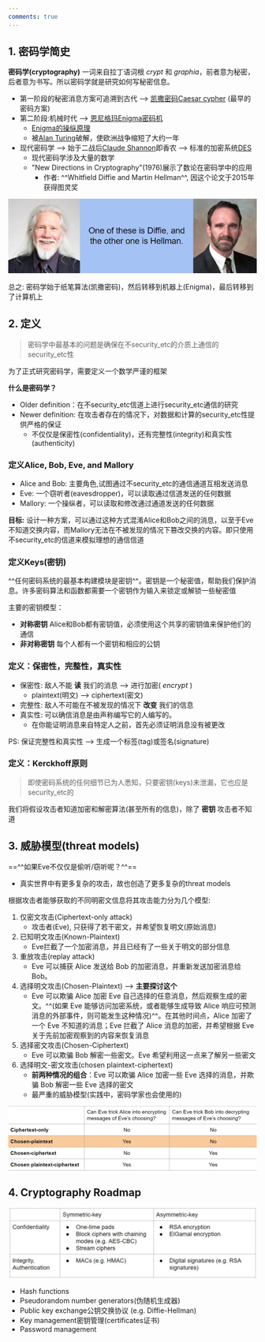 ```yaml
---
comments: true
---
```


## 1. 密码学简史
**密码学(cryptography)** 一词来自拉丁语词根 *crypt* 和 *graphia*，前者意为秘密，后者意为书写。所以密码学就是研究如何写秘密信息。

- 第一阶段的秘密消息方案可追溯到古代 -->  [凯撒密码Caesar cypher](https://zh.wikipedia.org/zh-cn/%E5%87%B1%E6%92%92%E5%AF%86%E7%A2%BC) (最早的密码方案)
- 第二阶段:机械时代  --> [恩尼格玛Enigma密码机](https://zh.wikipedia.org/zh-cn/%E6%81%A9%E5%B0%BC%E6%A0%BC%E7%8E%9B%E5%AF%86%E7%A0%81%E6%9C%BA)
    * [Enigma的操纵原理](https://docs.google.com/presentation/d/1UIjlmnl3S7PyReKxoxFLB5HOgAZOq_nDDgEu9MLQ4YU/edit#slide=id.g158228f6e6f_2_79)
    * 被[Alan Turing](https://en.wikipedia.org/wiki/Alan_Turing)破解，使欧洲战争缩短了大约一年
- 现代密码学  --> 始于二战后[Claude Shannon](https://zh.wikipedia.org/wiki/%E5%85%8B%E5%8A%B3%E5%BE%B7%C2%B7%E9%A6%99%E5%86%9C)即香农 --> 标准的加密系统[DES](https://zh.m.wikipedia.org/wiki/%E8%B3%87%E6%96%99%E5%8A%A0%E5%AF%86%E6%A8%99%E6%BA%96)
    *  现代密码学涉及大量的数学
    * "New Directions in Cryptography"(1976)展示了数论在密码学中的应用
        + 作者: ^^Whitfield Diffie and Martin Hellman^^, 因这个论文于2015年获得图灵奖

![](./assets/Snipaste_2023-12-31_15-28-53.jpg)

总之: 密码学始于纸笔算法(凯撒密码)，然后转移到机器上(Enigma)，最后转移到了计算机上

## 2. 定义
> 密码学中最基本的问题是确保在不security_etc的介质上通信的security_etc性

为了正式研究密码学，需要定义一个数学严谨的框架

**什么是密码学？**

- Older definition：在不security_etc信道上进行security_etc通信的研究
- Newer definition: 在攻击者存在的情况下，对数据和计算的security_etc性提供严格的保证
    * 不仅仅是保密性(confidentiality)，还有完整性(integrity)和真实性(authenticity)    
### 定义Alice, Bob, Eve, and Mallory
- Alice and Bob: 主要角色,试图通过不security_etc的通信通道互相发送消息
- Eve: 一个窃听者(eavesdropper)，可以读取通过信道发送的任何数据
- Mallory: 一个操纵者，可以读取和修改通过通道发送的任何数据

**目标:** 设计一种方案，可以通过这种方式混淆Alice和Bob之间的消息，以至于Eve不知道交换内容，而Mallory无法在不被发现的情况下篡改交换的内容。即只使用不security_etc的信道来模拟理想的通信信道

### 定义Keys(密钥)
^^任何密码系统的最基本构建模块是密钥^^。密钥是一个秘密值，帮助我们保护消息。许多密码算法和函数都需要一个密钥作为输入来锁定或解锁一些秘密值

主要的密钥模型：

- **对称密钥** Alice和Bob都有密钥值，必须使用这个共享的密钥值来保护他们的通信
- **非对称密钥** 每个人都有一个密钥和相应的公钥

### 定义：保密性，完整性，真实性
- 保密性: 敌人不能 **读** 我们的消息  -->  进行加密( *encrypt* )
    * plaintext(明文) --> ciphertext(密文)
- 完整性: 敌人不可能在不被发现的情况下 **改变** 我们的信息
- 真实性: 可以确信消息是由声称编写它的人编写的。
    * 在你能证明消息来自特定人之前，首先必须证明消息没有被更改

PS: 保证完整性和真实性 --> 生成一个标签(tag)或签名(signature)

### 定义：Kerckhoff原则
> 即使密码系统的任何细节已为人悉知，只要密钥(keys)未泄漏，它也应是security_etc的

我们将假设攻击者知道加密和解密算法(甚至所有的信息)，除了 **密钥** 攻击者不知道

## 3. 威胁模型(threat models)
==^^如果Eve不仅仅是偷听/窃听呢？^^==

- 真实世界中有更多复杂的攻击，故也创造了更多复杂的threat models

根据攻击者能够获取的不同明密文信息将其攻击能力分为几个模型:

1. 仅密文攻击(Ciphertext-only attack)
    * 攻击者(Eve), 只获得了若干密文，并希望恢复明文(原始消息)
2. 已知明文攻击(Known-Plaintext)
    * Eve拦截了一个加密消息，并且已经有了一些关于明文的部分信息
3. 重放攻击(replay attack)
    * Eve 可以捕获 Alice 发送给 Bob 的加密消息，并重新发送加密消息给 Bob。
4. 选择明文攻击(Chosen-Plaintext) -->  **主要探讨这个**
    * Eve 可以欺骗 Alice 加密 Eve 自己选择的任意消息，然后观察生成的密文。^^(如果 Eve 能够访问加密系统，或者能够生成导致 Alice 响应可预测消息的外部事件，则可能发生这种情况)^^。在其他时间点，Alice 加密了一个 Eve 不知道的消息；Eve 拦截了 Alice 消息的加密，并希望根据 Eve 关于先前加密观察到的内容来恢复消息
4. 选择密文攻击(Chosen-Ciphertext)
    * Eve 可以欺骗 Bob 解密一些密文。Eve 希望利用这一点来了解另一些密文
6. 选择明文-密文攻击(chosen plaintext-ciphertext)
    * **前两种情况的组合**：Eve 可以欺骗 Alice 加密一些 Eve 选择的消息，并欺骗 Bob 解密一些 Eve 选择的密文
    * 最严重的威胁模型(实践中，密码学家也会使用的)

![](./assets/Snipaste_2023-12-29_20-32-31.jpg)

## 4. Cryptography Roadmap

![roadmap](./assets/2023-12-29_20-49-14.jpg)

- Hash functions
- Pseudorandom number generators(伪随机生成器)
- Public key exchange公钥交换协议 (e.g. Diffie-Hellman)
- Key management密钥管理(certificates证书)
- Password management

